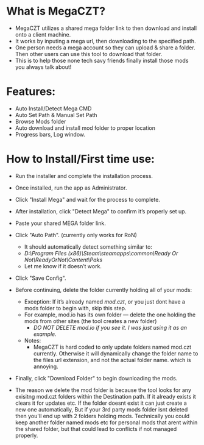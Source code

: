 # What is MegaCZT?
- MegaCZT utilizes a shared mega folder link to then download and install onto a client machine.
- It works by inputing a mega url, then downloading to the specified path.
- One person needs a mega account so they can upload & share a folder. Then other users can use this tool to download that folder.
- This is to help those none tech savy friends finally install those mods you always talk about!
# Features:
- Auto Install/Detect Mega CMD
- Auto Set Path & Manual Set Path
- Browse Mods folder
- Auto download and install mod folder to proper location
- Progress bars, Log window.
# How to Install/First time use:
- Run the installer and complete the installation process.
- Once installed, run the app as Administrator.
- Click "Install Mega" and wait for the process to complete.
- After installation, click "Detect Mega" to confirm it’s properly set up.
- Paste your shared MEGA folder link.
- Click "Auto Path". (currently only works for RoN)
  - It should automatically detect something similar to:
  -  *D:\Program Files (x86)\Steam\steamapps\common\Ready Or Not\ReadyOrNot\Content\Paks*
  -  Let me know if it doesn’t work.
- Click "Save Config".
- Before continuing, delete the folder currently holding all of your mods:
  - Exception: If it’s already named *mod.czt*, or you just dont have a mods folder to begin with, skip this step.
  - For example, mod.io has its own folder — delete the one holding the mods from other sites (the tool creates a new folder)
    - *DO NOT DELETE mod.io if you see it. I was just using it as an example.* 
  - Notes:
    - MegaCZT is hard coded to only update folders named mod.czt currently. Otherwise it will dynamically change the  folder name to the files url extension, and not the actual folder name. which is annoying.
- Finally, click "Download Folder" to begin downloading the mods.

- The reason we delete the mod folder is because the tool looks for any exisitng mod.czt folders within the Destination path. If it already exists it clears it for updates etc. If the folder doesnt exist it can just create a new one automatically, But if your 3rd party mods folder isnt deleted then you'll end up with 2 folders holding mods. Technically you could keep another folder named mods etc for personal mods that arent within the shared folder, but that could lead to conflicts if not managed properly.
















